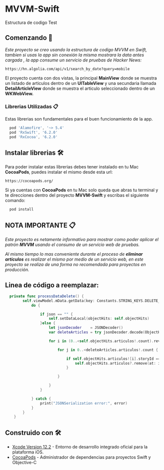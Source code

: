 # MVVM-Swift
Estructura de codigo  Test

## Comenzando 🚀

_Este proyecto se creo usando la estructura de codigo MVVM en Swift, tambien si usas la app sin conexión la misma mostrara la data antes cargada
, la app consume un servicio de pruebas de Hacker News:_

```
https://hn.algolia.com/api/v1/search_by_date?query=mobile
```

El proyecto cuenta con dos vistas, la principal **MainView** donde se muestra un listado de articulos dentro de un **UITableView** y una secundaria llamada **DetailArticleView**
donde se muestra el articulo seleccionado dentro de un **WKWebView.**

### Librerias Utilizadas 📋

Estas librerias son fundamentales para el buen funcionamiento de la app.

```groovy
  pod 'Alamofire', '~> 5.4'
  pod 'RxSwift', '6.2.0'
  pod 'RxCocoa', '6.2.0'
```

## Instalar librerias 🛠️

Para poder instalar estas librerias debes tener instalado en tu Mac **CocoaPods**, puedes instalar el mismo desde esta url:

```
https://cocoapods.org/
```

Si ya cuentas con **CocoaPods** en tu Mac solo queda que abras tu terminal y te direcciones dentro del proyecto **MVVM-Swift** y escribas el siguiente comando:

```groovy
  pod install
```

## NOTA IMPORTANTE 📋

_Este proyecto es netamente informativo para mostrar como poder aplicar el patrón **MVVM** usando el consumo de un servicio web de pruebas._

_Al mismo tiempo lo mas conveniente durante el proceso de **eliminar articulos** es realizar el mismo por medio de un servicio web, en este proyecto se realiza de una forma no recomendada para proyectos en producción._

## Linea de código a reemplazar:

```swift
  private func processDataDelete() {
        self.viewModel.mData.getData(key: Constants.STRING_KEYS.DELETE_DATA, value_default: "") { (json) in
            do {

                if json == "" {
                    self.setDataLocal(objectHits: self.objectHits)
                }else {
                    let jsonDecoder    = JSONDecoder()
                    var deleteArticles = try jsonDecoder.decode(ObjectHits.self, from: json.data(using: .utf8)!)

                    for i in (0..<self.objectHits.articulos!.count).reversed() {

                        for j in 0..<deleteArticles.articulos!.count {

                            if self.objectHits.articulos![i].storyId == deleteArticles.articulos![j].storyId {
                                self.objectHits.articulos?.remove(at: i)
                            }

                        }

                    }
                }

            } catch {
                print("JSONSerialization error:", error)
            }
        }
    }
```

## Construido con 🛠️

* [Xcode Version 12.2](https://developer.apple.com/xcode/) - Entorno de desarrollo integrado oficial para la plataforma iOS.
* [CocoaPods](https://cocoapods.org/) - Administrador de dependencias para proyectos Swift y Objective-C

